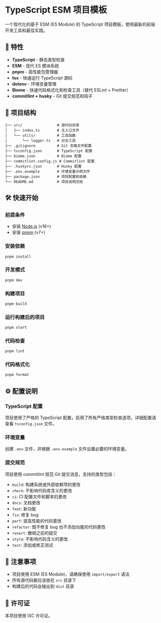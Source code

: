 # TypeScript ESM 项目模板

一个现代化的基于 ESM (ES Module) 的 TypeScript 项目模板，使用最新的前端开发工具和最佳实践。

## 🚀 特性

- **TypeScript** - 静态类型检查
- **ESM** - 现代 ES 模块系统
- **pnpm** - 高性能包管理器
- **tsx** - 快速运行 TypeScript 源码
- **dotenv** - 环境变量管理
- **Biome** - 快速代码格式化和检查工具（替代 ESLint + Prettier）
- **commitlint + husky** - Git 提交规范和钩子

## 📁 项目结构

```
├── src/                # 源代码目录
│   ├── index.ts        # 主入口文件
│   └── utils/          # 工具函数
│       └── logger.ts   # 日志工具
├── .gitignore          # Git 忽略文件配置
├── tsconfig.json       # TypeScript 配置
├── biome.json          # Biome 配置
├── commitlint.config.js # Commitlint 配置
├── .huskyrc.json       # Husky 配置
├── .env.example        # 环境变量示例文件
├── package.json        # 项目配置和依赖
└── README.md           # 项目说明文档
```

## 🛠️ 快速开始

### 前提条件

- 安装 [Node.js](https://nodejs.org/) (v16+)
- 安装 [pnpm](https://pnpm.io/) (v7+)

### 安装依赖

```bash
pnpm install
```

### 开发模式

```bash
pnpm dev
```

### 构建项目

```bash
pnpm build
```

### 运行构建后的项目

```bash
pnpm start
```

### 代码检查

```bash
pnpm lint
```

### 代码格式化

```bash
pnpm format
```

## ⚙️ 配置说明

### TypeScript 配置

项目使用了严格的 TypeScript 配置，启用了所有严格类型检查选项。详细配置请查看 `tsconfig.json` 文件。

### 环境变量

创建 `.env` 文件，并根据 `.env.example` 文件设置必要的环境变量。

### 提交规范

项目使用 commitlint 规范 Git 提交消息，支持的类型包括：

- `build`: 构建系统或外部依赖项的更改
- `chore`: 不影响代码库含义的更改
- `ci`: CI 配置文件和脚本的更改
- `docs`: 文档更改
- `feat`: 新功能
- `fix`: 修复 bug
- `perf`: 提高性能的代码更改
- `refactor`: 既不修复 bug 也不添加功能的代码更改
- `revert`: 撤销之前的提交
- `style`: 不影响代码含义的更改
- `test`: 添加或修正测试

## 📝 注意事项

- 项目使用 ESM (ES Module)，请确保使用 `import/export` 语法
- 所有源代码都应该放在 `src` 目录下
- 构建后的代码会输出到 `dist` 目录

## 📄 许可证

本项目使用 ISC 许可证。
